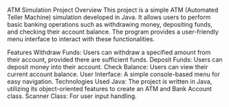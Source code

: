 ATM Simulation Project
Overview
This project is a simple ATM (Automated Teller Machine) simulation developed in Java. It allows users to perform basic banking operations such as withdrawing money, depositing funds, and checking their account balance. The program provides a user-friendly menu interface to interact with these functionalities.

Features
Withdraw Funds: Users can withdraw a specified amount from their account, provided there are sufficient funds.
Deposit Funds: Users can deposit money into their account.
Check Balance: Users can view their current account balance.
User Interface: A simple console-based menu for easy navigation.
Technologies Used
Java: The project is written in Java, utilizing its object-oriented features to create an ATM and Bank Account class.
Scanner Class: For user input handling.
